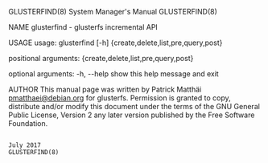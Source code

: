 GLUSTERFIND(8)                                                                    System Manager's Manual                                                                   GLUSTERFIND(8)

NAME
       glusterfind - glusterfs incremental API

USAGE
       usage: glusterfind [-h] {create,delete,list,pre,query,post}

   positional arguments:
              {create,delete,list,pre,query,post}

   optional arguments:
       -h, --help
              show this help message and exit

AUTHOR
       This manual page was written by Patrick Matthäi <pmatthaei@debian.org> for glusterfs.  Permission is granted to copy, distribute and/or modify this document under the terms of the
       GNU General Public License, Version 2 any later version published by the Free Software Foundation.

                                                                                         July 2017                                                                          GLUSTERFIND(8)
